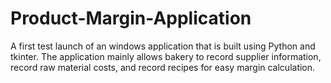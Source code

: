 # Product-Margin-Application
A first test launch of an windows application that is built using Python and tkinter. The application mainly allows bakery to record supplier information, record raw material costs, and record recipes for easy margin calculation.
